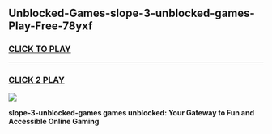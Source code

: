 
## Unblocked-Games-slope-3-unblocked-games-Play-Free-78yxf
<h3>
<a href="https://premium76.site?title=slope-3-unblocked-games&ref=24M">CLICK TO PLAY</a></h3>
<hr>

<h3>
<a href="https://premium76.site?title=slope-3-unblocked-games&ref=24M">CLICK 2 PLAY</a>
  
</h3>

<a href="https://premium76.site?title=slope-3-unblocked-games&ref=24M"><img src="https://clearcache.store/games.png"></a>


**slope-3-unblocked-games games unblocked: Your Gateway to Fun and Accessible Online Gaming**
